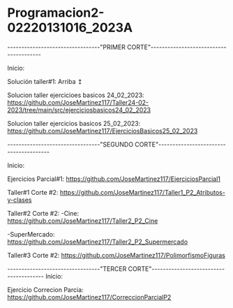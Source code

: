 # Programacion2-02220131016_2023A

---------------------------------"PRIMER CORTE"---------------------------------------

Inicio: 

Solución taller#1: Arriba ↥

Solucion taller ejercicioes basicos 24_02_2023: https://github.com/JoseMartinez117/Taller24-02-2023/tree/main/src/ejerciciosbasicos24_02_2023

Solucion taller ejercicios basicos 25_02_2023: https://github.com/JoseMartinez117/EjerciciosBasicos25_02_2023


---------------------------------"SEGUNDO CORTE"---------------------------------------

Inicio:

Ejercicios Parcial#1: https://github.com/JoseMartinez117/EjerciciosParcial1

Taller#1 Corte #2: https://github.com/JoseMartinez117/Taller1_P2_Atributos-y-clases

Taller#2 Corte #2:
-Cine: https://github.com/JoseMartinez117/Taller2_P2_Cine

-SuperMercado: https://github.com/JoseMartinez117/Taller2_P2_Supermercado

Taller#3 Corte #2: https://github.com/JoseMartinez117/PolimorfismoFiguras

---------------------------------"TERCER CORTE"---------------------------------------
Inicio:


Ejercicio Correcion Parcia: https://github.com/JoseMartinez117/CorreccionParcialP2
